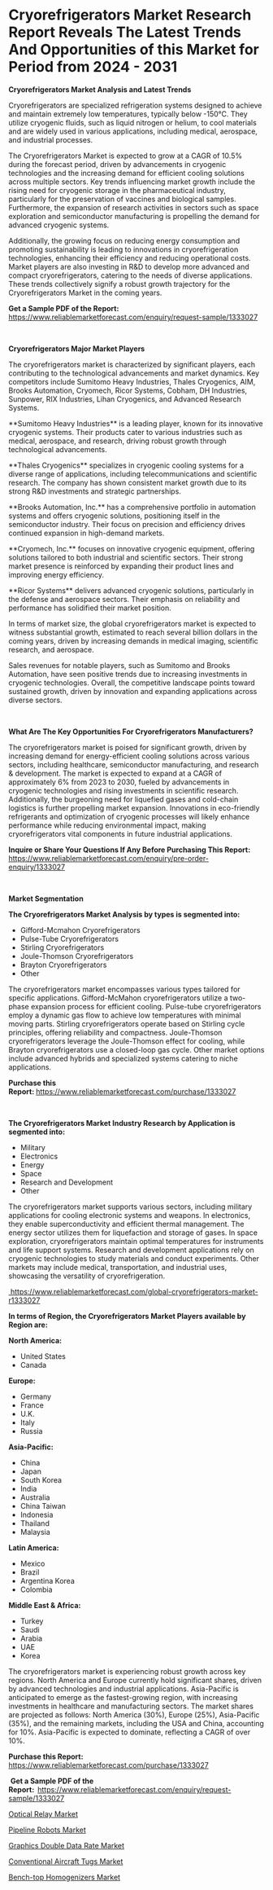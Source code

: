 <p><h1>Cryorefrigerators Market Research Report Reveals The Latest Trends And Opportunities of this Market for Period from 2024 - 2031</h1></p><p><strong>Cryorefrigerators Market Analysis and Latest Trends</strong></p>
<p><p>Cryorefrigerators are specialized refrigeration systems designed to achieve and maintain extremely low temperatures, typically below -150°C. They utilize cryogenic fluids, such as liquid nitrogen or helium, to cool materials and are widely used in various applications, including medical, aerospace, and industrial processes.</p><p>The Cryorefrigerators Market is expected to grow at a CAGR of 10.5% during the forecast period, driven by advancements in cryogenic technologies and the increasing demand for efficient cooling solutions across multiple sectors. Key trends influencing market growth include the rising need for cryogenic storage in the pharmaceutical industry, particularly for the preservation of vaccines and biological samples. Furthermore, the expansion of research activities in sectors such as space exploration and semiconductor manufacturing is propelling the demand for advanced cryogenic systems.</p><p>Additionally, the growing focus on reducing energy consumption and promoting sustainability is leading to innovations in cryorefrigeration technologies, enhancing their efficiency and reducing operational costs. Market players are also investing in R&D to develop more advanced and compact cryorefrigerators, catering to the needs of diverse applications. These trends collectively signify a robust growth trajectory for the Cryorefrigerators Market in the coming years.</p></p>
<p><strong>Get a Sample PDF of the Report:&nbsp;</strong> <a href="https://www.reliablemarketforecast.com/enquiry/request-sample/1333027?utm_campaign=1110&utm_medium=2&utm_source=Github&utm_content=ia&utm_term=03102024&utm_id=cryorefrigerators">https://www.reliablemarketforecast.com/enquiry/request-sample/1333027</a></p>
<p>&nbsp;</p>
<p><strong>Cryorefrigerators Major Market Players</strong></p>
<p><p>The cryorefrigerators market is characterized by significant players, each contributing to the technological advancements and market dynamics. Key competitors include Sumitomo Heavy Industries, Thales Cryogenics, AIM, Brooks Automation, Cryomech, Ricor Systems, Cobham, DH Industries, Sunpower, RIX Industries, Lihan Cryogenics, and Advanced Research Systems.</p><p>**Sumitomo Heavy Industries** is a leading player, known for its innovative cryogenic systems. Their products cater to various industries such as medical, aerospace, and research, driving robust growth through technological advancements.</p><p>**Thales Cryogenics** specializes in cryogenic cooling systems for a diverse range of applications, including telecommunications and scientific research. The company has shown consistent market growth due to its strong R&D investments and strategic partnerships.</p><p>**Brooks Automation, Inc.** has a comprehensive portfolio in automation systems and offers cryogenic solutions, positioning itself in the semiconductor industry. Their focus on precision and efficiency drives continued expansion in high-demand markets.</p><p>**Cryomech, Inc.** focuses on innovative cryogenic equipment, offering solutions tailored to both industrial and scientific sectors. Their strong market presence is reinforced by expanding their product lines and improving energy efficiency.</p><p>**Ricor Systems** delivers advanced cryogenic solutions, particularly in the defense and aerospace sectors. Their emphasis on reliability and performance has solidified their market position.</p><p>In terms of market size, the global cryorefrigerators market is expected to witness substantial growth, estimated to reach several billion dollars in the coming years, driven by increasing demands in medical imaging, scientific research, and aerospace.</p><p>Sales revenues for notable players, such as Sumitomo and Brooks Automation, have seen positive trends due to increasing investments in cryogenic technologies. Overall, the competitive landscape points toward sustained growth, driven by innovation and expanding applications across diverse sectors.</p></p>
<p>&nbsp;</p>
<p><strong>What Are The Key Opportunities For Cryorefrigerators Manufacturers?</strong></p>
<p><p>The cryorefrigerators market is poised for significant growth, driven by increasing demand for energy-efficient cooling solutions across various sectors, including healthcare, semiconductor manufacturing, and research & development. The market is expected to expand at a CAGR of approximately 6% from 2023 to 2030, fueled by advancements in cryogenic technologies and rising investments in scientific research. Additionally, the burgeoning need for liquefied gases and cold-chain logistics is further propelling market expansion. Innovations in eco-friendly refrigerants and optimization of cryogenic processes will likely enhance performance while reducing environmental impact, making cryorefrigerators vital components in future industrial applications.</p></p>
<p><strong>Inquire or Share Your Questions If Any Before Purchasing This Report:</strong> <a href="https://www.reliablemarketforecast.com/enquiry/pre-order-enquiry/1333027?utm_campaign=1110&utm_medium=2&utm_source=Github&utm_content=ia&utm_term=03102024&utm_id=cryorefrigerators">https://www.reliablemarketforecast.com/enquiry/pre-order-enquiry/1333027</a></p>
<p>&nbsp;</p>
<p><strong>Market Segmentation</strong></p>
<p><strong>The Cryorefrigerators Market Analysis by types is segmented into:</strong></p>
<p><ul><li>Gifford-Mcmahon Cryorefrigerators</li><li>Pulse-Tube Cryorefrigerators</li><li>Stirling Cryorefrigerators</li><li>Joule-Thomson Cryorefrigerators</li><li>Brayton Cryorefrigerators</li><li>Other</li></ul></p>
<p><p>The cryorefrigerators market encompasses various types tailored for specific applications. Gifford-McMahon cryorefrigerators utilize a two-phase expansion process for efficient cooling. Pulse-tube cryorefrigerators employ a dynamic gas flow to achieve low temperatures with minimal moving parts. Stirling cryorefrigerators operate based on Stirling cycle principles, offering reliability and compactness. Joule-Thomson cryorefrigerators leverage the Joule-Thomson effect for cooling, while Brayton cryorefrigerators use a closed-loop gas cycle. Other market options include advanced hybrids and specialized systems catering to niche applications.</p></p>
<p><strong>Purchase this Report:&nbsp;</strong><a href="https://www.reliablemarketforecast.com/purchase/1333027?utm_campaign=1110&utm_medium=2&utm_source=Github&utm_content=ia&utm_term=03102024&utm_id=cryorefrigerators">https://www.reliablemarketforecast.com/purchase/1333027</a></p>
<p>&nbsp;</p>
<p><strong>The Cryorefrigerators Market Industry Research by Application is segmented into:</strong></p>
<p><ul><li>Military</li><li>Electronics</li><li>Energy</li><li>Space</li><li>Research and Development</li><li>Other</li></ul></p>
<p><p>The cryorefrigerators market supports various sectors, including military applications for cooling electronic systems and weapons. In electronics, they enable superconductivity and efficient thermal management. The energy sector utilizes them for liquefaction and storage of gases. In space exploration, cryorefrigerators maintain optimal temperatures for instruments and life support systems. Research and development applications rely on cryogenic technologies to study materials and conduct experiments. Other markets may include medical, transportation, and industrial uses, showcasing the versatility of cryorefrigeration.</p></p>
<p><a href="https://www.reliablemarketforecast.com/global-cryorefrigerators-market-r1333027?utm_campaign=1110&utm_medium=2&utm_source=Github&utm_content=ia&utm_term=03102024&utm_id=cryorefrigerators">&nbsp;https://www.reliablemarketforecast.com/global-cryorefrigerators-market-r1333027</a></p>
<p><strong>In terms of Region, the Cryorefrigerators Market Players available by Region are:</strong></p>
<p>
    <p> <strong> North America: </strong>
        <ul>
            <li>United States</li>
            <li>Canada</li>
        </ul>
        </p> 
    <p> <strong> Europe: </strong>
        <ul>
            <li>Germany</li>
            <li>France</li>
            <li>U.K.</li>
            <li>Italy</li>
            <li>Russia</li>
        </ul>
        </p> 
    <p> <strong> Asia-Pacific: </strong>
        <ul>
            <li>China</li>
            <li>Japan</li>
            <li>South Korea</li>
            <li>India</li>
            <li>Australia</li>
            <li>China Taiwan</li>
            <li>Indonesia</li>
            <li>Thailand</li>
            <li>Malaysia</li>
        </ul>
        </p> 
    <p> <strong> Latin America: </strong>
        <ul>
            <li>Mexico</li>
            <li>Brazil</li>
            <li>Argentina Korea</li>
            <li>Colombia</li>
        </ul>
        </p> 
    <p> <strong> Middle East & Africa: </strong>
        <ul>
            <li>Turkey</li>
            <li>Saudi</li>
            <li>Arabia</li>
            <li>UAE</li>
            <li>Korea</li>
        </ul>
    </p>
    </p>
<p><p>The cryorefrigerators market is experiencing robust growth across key regions. North America and Europe currently hold significant shares, driven by advanced technologies and industrial applications. Asia-Pacific is anticipated to emerge as the fastest-growing region, with increasing investments in healthcare and manufacturing sectors. The market shares are projected as follows: North America (30%), Europe (25%), Asia-Pacific (35%), and the remaining markets, including the USA and China, accounting for 10%. Asia-Pacific is expected to dominate, reflecting a CAGR of over 10%.</p></p>
<p><strong>Purchase this Report: </strong><a href="https://www.reliablemarketforecast.com/purchase/1333027?utm_campaign=1110&utm_medium=2&utm_source=Github&utm_content=ia&utm_term=03102024&utm_id=cryorefrigerators">https://www.reliablemarketforecast.com/purchase/1333027</a></p>
<p>&nbsp;<strong>Get a Sample PDF of the Report:&nbsp;&nbsp;</strong><a href="https://www.reliablemarketforecast.com/enquiry/request-sample/1333027?utm_campaign=1110&utm_medium=2&utm_source=Github&utm_content=ia&utm_term=03102024&utm_id=cryorefrigerators">https://www.reliablemarketforecast.com/enquiry/request-sample/1333027</a></p>
<p><strong></strong></p>
<p><p><a href="https://www.linkedin.com/pulse/optical-relay-industry-forecast-market-shifts-strategic-cwioc?trackingId=jOYs1%2BObRXSVO1f%2BoI93cg%3D%3D&utm_campaign=1110&utm_medium=2&utm_source=Github&utm_content=ia&utm_term=03102024&utm_id=cryorefrigerators">Optical Relay Market</a></p><p><a href="https://www.linkedin.com/pulse/pipeline-robots-market-size-growth-industry-analysis-irc1c?trackingId=TAqbDSorQuyVbmCjGnuf4Q%3D%3D&utm_campaign=1110&utm_medium=2&utm_source=Github&utm_content=ia&utm_term=03102024&utm_id=cryorefrigerators">Pipeline Robots Market</a></p><p><a href="https://www.linkedin.com/pulse/graphics-double-data-rate-industry-insights-report-analyzing-6v4rc?trackingId=F%2BmN7r41S7OS237Rz3XCkw%3D%3D&utm_campaign=1110&utm_medium=2&utm_source=Github&utm_content=ia&utm_term=03102024&utm_id=cryorefrigerators">Graphics Double Data Rate Market</a></p><p><a href="https://github.com/benjigwozdzus/Market-Research-Report-List-1/blob/main/conventional-aircraft-tugs-market.md?utm_campaign=1110&utm_medium=2&utm_source=Github&utm_content=ia&utm_term=03102024&utm_id=cryorefrigerators">Conventional Aircraft Tugs Market</a></p><p><a href="https://github.com/WillieWoodard/Market-Research-Report-List-6/blob/main/bench-top-homogenizers-market.md?utm_campaign=1110&utm_medium=2&utm_source=Github&utm_content=ia&utm_term=03102024&utm_id=cryorefrigerators">Bench-top Homogenizers Market</a></p></p>